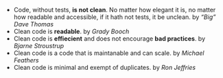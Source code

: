 - Code, without tests, **is not clean**. No matter how elegant it is, no matter how readable and accessible, if it hath not tests, it be unclean. by *“Big” Dave Thomas* 
- Clean code is **readable**. by *Grady Booch*
- Clean code is **effiecient** and does not encourage **bad practices**. by *Bjarne Stroustrup*
- Clean code is a code that is maintanable and can scale. by *Michael Feathers*
- Clean code is minimal and exempt of duplicates. by *Ron Jeffries*
